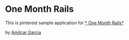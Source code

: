 # One Month Rails

This is pinterest sample application for 
[* One Month Rails*](http://onemonthrails.com)

by [Amilcar Garcia](http://amilcargarcia.com)